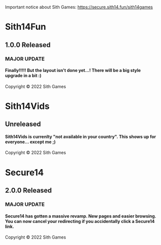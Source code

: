 Important notice about Sith Games: https://secure.sith14.fun/sith14games

# Sith14Fun
## 1.0.0 Released
### MAJOR UPDATE
#### Finally!!!!! But the layout isn't done yet...! There will be a big style upgrade in a bit :)
Copyright © 2022 Sith Games


# Sith14Vids
## Unreleased
#### Sith14Vids is currenlty "not available in your country". This shows up for everyone... except me ;)
Copyright © 2022 Sith Games


# Secure14
## 2.0.0 Released
### MAJOR UPDATE
#### Secure14 has gotten a massive revamp. New pages and easier browsing. You can now cancel your redirecting if you accidentally click a Secure14 link.
Copyright © 2022 Sith Games
